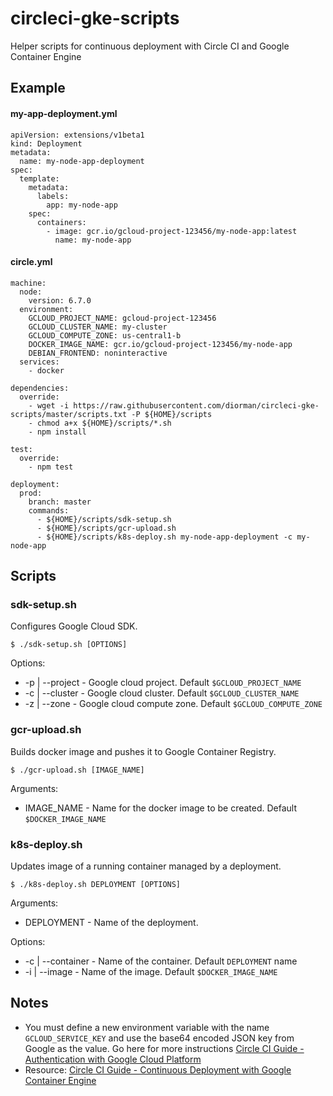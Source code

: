 # circleci-gke-scripts
Helper scripts for continuous deployment with Circle CI and Google Container Engine

## Example

#### my-app-deployment.yml

```
apiVersion: extensions/v1beta1
kind: Deployment
metadata:
  name: my-node-app-deployment
spec:
  template:
    metadata:
      labels:
        app: my-node-app
    spec:
      containers:
        - image: gcr.io/gcloud-project-123456/my-node-app:latest
          name: my-node-app
```

#### circle.yml

```
machine:
  node:
    version: 6.7.0
  environment:
    GCLOUD_PROJECT_NAME: gcloud-project-123456
    GCLOUD_CLUSTER_NAME: my-cluster
    GCLOUD_COMPUTE_ZONE: us-central1-b
    DOCKER_IMAGE_NAME: gcr.io/gcloud-project-123456/my-node-app
    DEBIAN_FRONTEND: noninteractive
  services:
    - docker

dependencies:
  override:
    - wget -i https://raw.githubusercontent.com/diorman/circleci-gke-scripts/master/scripts.txt -P ${HOME}/scripts
    - chmod a+x ${HOME}/scripts/*.sh
    - npm install

test:
  override:
    - npm test

deployment:
  prod:
    branch: master
    commands:
      - ${HOME}/scripts/sdk-setup.sh
      - ${HOME}/scripts/gcr-upload.sh
      - ${HOME}/scripts/k8s-deploy.sh my-node-app-deployment -c my-node-app
```

## Scripts

### <span>sdk-setup</span>.sh

Configures Google Cloud SDK.

```
$ ./sdk-setup.sh [OPTIONS]
```

Options:

  * -p | --project - Google cloud project. Default `$GCLOUD_PROJECT_NAME`
  * -c | --cluster - Google cloud cluster. Default `$GCLOUD_CLUSTER_NAME`
  * -z | --zone    - Google cloud compute zone. Default `$GCLOUD_COMPUTE_ZONE`

### <span>gcr-upload</span>.sh

Builds docker image and pushes it to Google Container Registry.

```
$ ./gcr-upload.sh [IMAGE_NAME]
```

Arguments:

* IMAGE_NAME - Name for the docker image to be created. Default `$DOCKER_IMAGE_NAME`

### <span>k8s-deploy</span>.sh

Updates image of a running container managed by a deployment.

```
$ ./k8s-deploy.sh DEPLOYMENT [OPTIONS]
```

Arguments:

* DEPLOYMENT - Name of the deployment.

Options:

* -c | --container - Name of the container. Default `DEPLOYMENT` name
* -i | --image - Name of the image. Default `$DOCKER_IMAGE_NAME`

## Notes
* You must define a new environment variable with the name `GCLOUD_SERVICE_KEY` and use the base64 encoded JSON key from Google as the value. Go here for more instructions [Circle CI Guide - Authentication with Google Cloud Platform](https://circleci.com/docs/google-auth)
* Resource: [Circle CI Guide - Continuous Deployment with Google Container Engine](https://circleci.com/docs/continuous-deployment-with-google-container-engine)